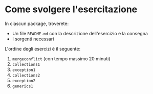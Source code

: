 # Come svolgere l'esercitazione

In ciascun package, troverete:

* Un file `README.md` con la descrizione dell'esercizio e la consegna
* I sorgenti necessari

L'ordine degli esercizi è il seguente:

1. `mergeconflict` (con tempo massimo 20 minuti)
2. `collections1`
3. `exception1`
4. `collections2`
5. `exception2`
6. `generics1`
